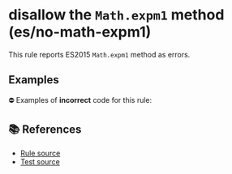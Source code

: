 # disallow the `Math.expm1` method (es/no-math-expm1)

This rule reports ES2015 `Math.expm1` method as errors.

## Examples

⛔ Examples of **incorrect** code for this rule:

<eslint-playground type="bad" code="/*eslint es/no-math-expm1: error */
const n = Math.expm1(value)
" />

## 📚 References

- [Rule source](https://github.com/mysticatea/eslint-plugin-es/blob/v1.3.1/lib/rules/no-math-expm1.js)
- [Test source](https://github.com/mysticatea/eslint-plugin-es/blob/v1.3.1/tests/lib/rules/no-math-expm1.js)
